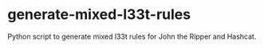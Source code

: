 # generate-mixed-l33t-rules
Python script to generate mixed l33t rules for John the Ripper and Hashcat.

